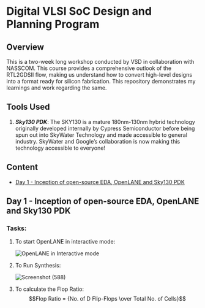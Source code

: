 # Digital VLSI SoC Design and Planning Program
## Overview
This is a two-week long workshop conducted by VSD in collaboration with NASSCOM. This course provides a comprehensive outlook of the RTL2GDSII flow, making us understand how to convert high-level designs into a format ready for silicon fabrication. This repository demonstrates my learnings and work regarding the same. 
## Tools Used
1. **_Sky130 PDK_**: The SKY130 is a mature 180nm-130nm hybrid technology originally developed internally by Cypress Semiconductor before being spun out into SkyWater Technology and made accessible to general industry. SkyWater and Google’s collaboration is now making this technology accessible to everyone!
## Content
* [Day 1 - Inception of open-source EDA, OpenLANE and Sky130 PDK](#Day-1---Inception-of-open---source-EDA-,-OpenLANE-and-Sky130-PDK)
## Day 1 - Inception of open-source EDA, OpenLANE and Sky130 PDK
### Tasks:
1. To start OpenLANE in interactive mode:
   
   ![OpenLANE in Interactive mode](https://github.com/user-attachments/assets/42757203-6ae1-4684-86ed-9a4f344b5a19)
3. To Run Synthesis:
   
   ![Screenshot (588)](https://github.com/user-attachments/assets/d3cc703d-61c0-4e8a-a1d2-ac53e8d46fe4)
3. To calculate the Flop Ratio:
   $$Flop Ratio = {No. of  D Flip-Flops \over Total  No. of Cells}$$  

   






